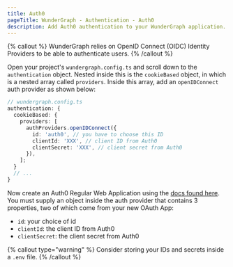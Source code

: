 ```yaml
---
title: Auth0
pageTitle: WunderGraph - Authentication - Auth0
description: Add Auth0 authentication to your WunderGraph application.
---
```


{% callout %}
WunderGraph relies on OpenID Connect (OIDC) Identity Providers to be able to authenticate users.
{% /callout %}

Open your project's `wundergraph.config.ts` and scroll down to the `authentication` object.
Nested inside this is the `cookieBased` object, in which is a nested array called `providers`.
Inside this array, add an `openIDConnect` auth provider as shown below:

```typescript
// wundergraph.config.ts
authentication: {
  cookieBased: {
    providers: [
      authProviders.openIDConnect({
        id: 'auth0', // you have to choose this ID
        clientId: 'XXX', // client ID from Auth0
        clientSecret: 'XXX', // client secret from Auth0
      }),
    ];
  }
  // ...
}
```

Now create an Auth0 Regular Web Application using the [docs found here](https://auth0.com/docs/get-started/auth0-overview/create-applications).
You must supply an object inside the auth provider that contains 3 properties, two of which come from your new OAuth App:

- `id`: your choice of id
- `clientId`: the client ID from Auth0
- `clientSecret`: the client secret from Auth0

{% callout type="warning" %}
Consider storing your IDs and secrets inside a `.env` file.
{% /callout %}
